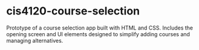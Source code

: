 # cis4120-course-selection
Prototype of a course selection app built with HTML and CSS. Includes the opening screen and UI elements designed to simplify adding courses and managing alternatives.
